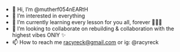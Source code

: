 - 👋 Hi, I’m @mutherf054nEARtH
- 👀 I’m interested in everything
- 🌱 I’m currently learning every lesson for you all, forever 💖💖💖
- 💞️ I’m looking to collaborate on rebuilding & collaboration with the highest vibes ONlY ✨
- 📫 How to reach me racyreck@gmail.com or ig: @racyreck

<!---
mutherf054nEARtH/mutherf054nEARtH is a ✨ special ✨ repository because its `README.md` (this file) appears on your GitHub profile.
You can click the Preview link to take a look at your changes.
--->
